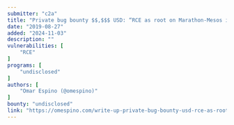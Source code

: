 ```yaml
---
submitter: "c2a"
title: "Private bug bounty $$,$$$ USD: “RCE as root on Marathon-Mesos instance”"
date: "2019-08-27"
added: "2024-11-03"
description: ""
vulnerabilities: [
    "RCE"
]
programs: [
    "undisclosed"
]
authors: [
    "Omar Espino (@omespino)"
]
bounty: "undisclosed"
link: "https://omespino.com/write-up-private-bug-bounty-usd-rce-as-root-on-marathon-instance/"
---
```




